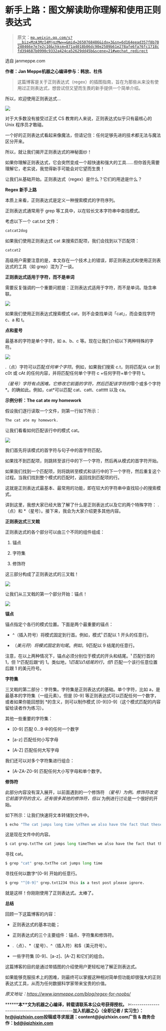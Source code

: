 # 新手上路：图文解读助你理解和使用正则表达式

> 原文：[`mp.weixin.qq.com/s?__biz=MzA3MzI4MjgzMw==&mid=2650768486&idx=3&sn=6d164eead357f8b70240466e7e7e2c10&chksm=871a4018b06dc90e2509b61e278afe6fa76fc1718cfd394687b0990c9332a424ca52629dd45b&scene=21#wechat_redirect`](http://mp.weixin.qq.com/s?__biz=MzA3MzI4MjgzMw==&mid=2650768486&idx=3&sn=6d164eead357f8b70240466e7e7e2c10&chksm=871a4018b06dc90e2509b61e278afe6fa76fc1718cfd394687b0990c9332a424ca52629dd45b&scene=21#wechat_redirect)

选自 janmeppe.com

**作者：Jan Meppe****机器之心编译****参与：韩放、杜伟**

> 这篇博客是关于正则表达式（regex）的插图指南，旨在为那些从来没有使用过正则表达式，想尝试但又望而生畏的新手提供一个简单介绍。

所以，欢迎使用正则表达式…

![](img/776410e2a9ac5b0348c9560d39399181.jpg)

对于大多数没有接受过正式 CS 教育的人来说，正则表达式似乎只有最核心的 Unix 程序员才敢碰。

一个好的正则表达式看起来像魔法，但请记住：任何足够先进的技术都无法与魔法区分开来。

所以，就让我们揭开正则表达式的神秘面纱！

如果你理解正则表达式，它会突然变成一个超快速和强大的工具……但你首先需要理解它，老实说，我觉得新手可能会对它望而生畏！

让我们从基础开始。正则表达式（regex）是什么？它们的用途是什么？

**Regex 新手上路**

本质上来看，正则表达式是定义一种搜索模式的字符序列。

正则表达式通常用于 grep 等工具中，以在较长文本字符串中查找模式。

考虑以下一个 cat.txt 文件：

```py
catcat2dog
```

如果我们使用正则表达式 cat 来搜索匹配项，我们会找到以下匹配项：

```py
catcat2
```

高级用户需要注意的是，本文存在一个技术上的错误，即正则表达式和使用正则表达式的工具（如 grep）混为了一谈。

**正则表达式适用于字符，而不是单词**

需要反复强调的一个重要问题是：正则表达式适用于字符，而不是单词。隐含串联。

![](img/b5e5be001f1d44be2e00471a8fd04cef.jpg)

如果我们使用正则表达式搜索模式 cat，则不会查找单词「cat」，而会查找字符 c、a 和 t。

**点和星号**

最基本的字符是单个字符，如 a、b、c 等。现在让我们介绍以下两种特殊的字符。

![](img/17fa8858c791be55347c9d5c33ebf512.jpg)

.（点）字符可以匹配*任何单个字符*。例如，如果我们搜索 c.t，则将匹配从 cat 到 c0t 或 cAt 的任何内容，并将匹配任何单个字符 c +任何字符+单个字符 t。

*（星号）字符有点困难。它修改它前面的字符，然后匹配该字符的*零个或多个字符*。的确如此。例如，cat*可以匹配 cat、catt、cattttt 以及 ca。

**示例分析：The cat ate my homework**

假设我们逐行读取一个文件，则第一行如下所示：

```py
The cat ate my homework.
```

让我们看看如何匹配该行中的模式 cat。

![](img/7189f016dddc46a62ff011f948115151.jpg)

我们首先将该模式的首字符与句子中的首字符匹配。

如果找不到匹配项，则跳转至该行中的下一个字符，然后再从模式的首字符开始。

如果我们找到一个匹配项，则将跳转至模式和该行中的下一个字符，然后重复这个过程。当我们找到整个模式的匹配时，返回找到匹配项的行。

这就是正则表达式最基本、最常用的功能，即在较大的字符串中查找较小的搜索模式。

讲到这里，我想大家已经大致了解了什么是正则表达式以及它的两个特殊字符： .（点）和 *（星号）。接下来，我会为大家介绍更多其他内容。

**正则表达式三叉戟**

正则表达式的各个部分可以由三个不同的组件组成：

1.  锚点

2.  字符集

3.  修饰符

这三部分构成了正则表达式的三叉戟！

![](img/4af3c3bcda32c2812aa9c61fb81b0816.jpg)

让我们从三叉戟的第一个部分开始：锚点！

![](img/20de8051bdb5659022e8daf048419e85.jpg)

**锚点**

锚点指定个各行的模式位置。下面是两个最重要的锚点：

*   ^（插入符号）将模式固定到行首。例如，模式¹ 匹配以 1 开头的任意行。

*   $（美元符）将模式固定到句尾。例如，9$匹配以 9 结尾的任意行。

注意，在以上两种情况下，锚点必须分别位于模式的开头和结尾。¹ 匹配行首的 1，但 1^匹配后跟^的 1。类似地，1$匹配以 1 结尾的行，但$1 匹配一个该行任意位置后跟 1 的美元符号。

**字符集**

三叉戟的第二部分：字符集。字符集是正则表达式的基础。单个字符，比如 a，是最基本的字符集（一组元素）。但是 [0-9] 等正则表达式可以匹配任何一个数字，或者如果你能回想到 *的含义，则可以制作模式 [0-9][0-9]（这个模式匹配的内容留给读者作为练习）。

其他一些重要的字符集：

*   [0-9] 匹配 0…9 中的任何一个数字

*   [a-z] 匹配任何小写字母

*   [A-Z] 匹配任何大写字母

我们还可以对多个字符集进行组合：

*   [A-ZA-Z0-9] 匹配任何大小写字母和单个数字。

**修饰符**

此部分内容没有深入展开，以前面遇到的一个修饰符 *（星号）为例。修饰符改变它前面字符的含义。还有很多其他的修饰符，但以* 为例进行讨论是一个很好的开始。

如下所示：让我们快速将文本转储到文件中。

```py
$ echo "The cat jumps long time \nThen we also have the fact that these are words.\n1234 this is a test post please ignore." >> grep.txt
```

这是现在文件中的内容。

```py
$ cat grep.txtThe cat jumps long timeThen we also have the fact that these are words.1234 this is a test post please ignore.
```

寻找 cat。

```py
$ grep "cat" grep.txtThe cat jumps long time
```

寻找任何以数字^[0-9] 开始的任意行。

```py
$ grep "^[0-9]" grep.txt1234 this is a test post please ignore.
```

就是这样！你刚刚使用了正则表达式。太棒了。

**总结**

回顾一下这篇博客的内容：

*   正则表达式的基本功能；

*   正则表达式的三个主要组件：锚点、字符集和修饰符。

*   .（点）、*（星号）、^（插入符）和$（美元符号）。

*   一些字符集 [0-9]、[a-z]、[A-Z] 和它们的组合。

这篇博客的目的是通过带插图的介绍使用户更轻松地了解正则表达式。

如果能够克服技术上的困难，则最终可以掌握这种相对简单但功能却很强大的正则表达式工具，从而为任何数据科学家带来宝贵的价值。

*原文地址：https://www.janmeppe.com/blog/regex-for-noobs/*

********本****文为机器之心编译，**转载请联系本公众号获得授权****。**
✄------------------------------------------------**加入机器之心（全职记者 / 实习生）：hr@jiqizhixin.com****投稿或寻求报道：**content**@jiqizhixin.com****广告 & 商务合作：bd@jiqizhixin.com**